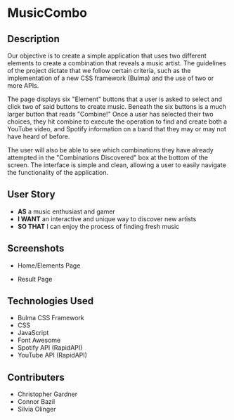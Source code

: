 # MusicCombo

## Description

Our objective is to create a simple application that uses two different elements to create a combination that reveals a music artist. The guidelines of the project dictate that we follow certain criteria, such as the implementation of a new CSS framework (Bulma) and the use of two or more APIs. 

The page displays six "Element" buttons that a user is asked to select and click two of said buttons to create music. Beneath the six buttons is a much larger button that reads "Combine!" Once a user has selected their two choices, they hit combine to execute the operation to find and create both a YouTube video, and Spotify information on a band that they may or may not have heard of before. 

The user will also be able to see which combinations they have already attempted in the "Combinations Discovered" box at the bottom of the screen. The interface is simple and clean, allowing a user to easily navigate the functionality of the application. 

## User Story

* **AS** a music enthusiast and gamer
* **I WANT** an interactive and unique way to discover new artists
* **SO THAT** I can enjoy the process of finding fresh music

## Screenshots

* Home/Elements Page

* Result Page

## Technologies Used

* Bulma CSS Framework
* CSS
* JavaScript
* Font Awesome
* Spotify API (RapidAPI)
* YouTube API (RapidAPI)


## Contributers
* Christopher Gardner
* Connor Bazil
* Silvia Olinger
